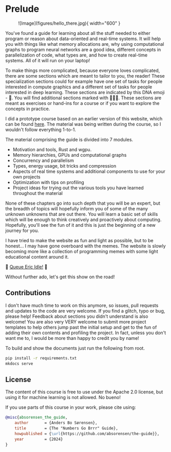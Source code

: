 # Prelude

<figure markdown>
![Image](figures/hello_there.jpg){ width="600" }
</figure>

You've found a guide for learning about all the stuff needed to either program or reason about data-oriented
and real-time systems. It will help you with things like what memory allocations are, why using computational graphs
to program neural networks are a good idea, different concepts in parallelization of code, what types are,
and how to create real-time systems. All of it will run on your laptop!

To make things more complicated, because everyone loves complicated, there are some sections which are meant to
tailor to you, the reader! These specialization sections could for example have one set of tasks for people
interested in compute graphics and a different set of tasks for people interested in deep learning.
These sections are indicated by this DNA emoji - 🧬. You will find additional sections marked with 👨🏼‍💻.
These sections are meant as exercises or hand-ins for a course or if you want to explore the concepts
in practice.

I did a prototype course based on an earlier version of this website, which can be found [here][0]. The material
was being written during the course, so I wouldn't follow everything 1-to-1.

The material comprising the guide is divided into 7 modules.

* Motivation and tools, Rust and wgpu.
* Memory hierarchies, GPUs and computational graphs
* Concurrency and parallelism
* Types, energy usage, bit tricks and compression
* Aspects of real time systems and additional components to use for your own projects
* Optimization with tips on profiling
* Project ideas for trying out the various tools you have learned throughout the material

None of these chapters go into such depth that you will be an expert, but the breadth of topics will
hopefully inform you of some of the many unknown unknowns that are out there. You will learn a basic set of skills
which will be enough to think creatively and proactively about computing. Hopefully, you'll see the fun of it
and this is just the beginning of a new journey for you. 

I have tried to make the website as fun and light as possible, but to be honest...
I may have gone overboard with the memes. The website is slowly becoming more like a collection of
programming memes with some light educational content around it.

🌌 [Queue Eric Idle!][1] 🌌

Without further ado, let's get this show on the road!

## Contributions
I don't have much time to work on this anymore, so issues, pull requests and updates to the code are very welcome. If you find a glitch, typo or bug, please
help! Feedback about sections you didn't understand is also welcome!
You are also very VERY welcome to submit more project templates to help others jump past the initial setup and get to the fun of adding their own
contents and profiling the project. In fact, unless you don't want me to, I would be more than happy to credit you by name!

To build and show the documents just run the following from root.

```bash
pip install -r requirements.txt
mkdocs serve
```

## License
The content of this course is free to use under the Apache 2.0 license, but using it for machine learning
is not allowed. No bueno!

If you use parts of this course in your work, please cite using:

```bibtex
@misc{absorensen_the_guide,
    author       = {Anders Bo Sørensen},
    title        = {The "Numbers Go Brrr" Guide},
    howpublished = {\url{https://github.com/absorensen/the-guide}},
    year         = {2024}
}
```

[0]: https://absorensen.github.io/real-time-visual-and-machine-learning-systems/
[1]: https://www.youtube.com/watch?v=buqtdpuZxvk
